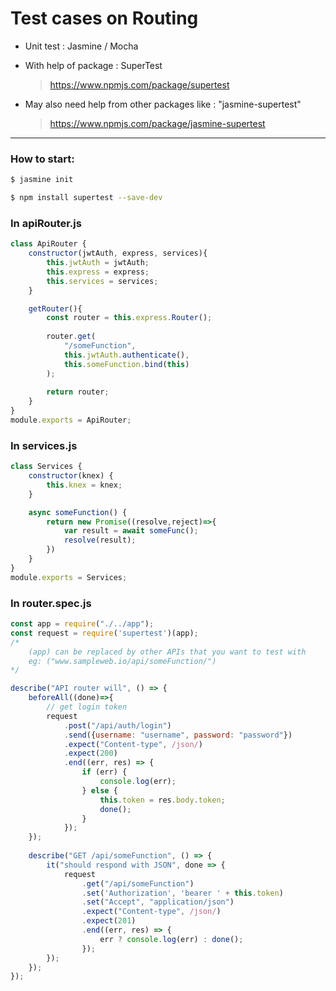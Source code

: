 # Test cases on Routing

- Unit test : Jasmine / Mocha

- With help of package : SuperTest

  > https://www.npmjs.com/package/supertest

- May also need help from other packages like : "jasmine-supertest"

  > https://www.npmjs.com/package/jasmine-supertest

---

### How to start:

```bash
$ jasmine init

$ npm install supertest --save-dev
```

### In apiRouter.js

```js
class ApiRouter {
    constructor(jwtAuth, express, services){
        this.jwtAuth = jwtAuth;
        this.express = express;
        this.services = services;
    }

    getRouter(){
        const router = this.express.Router();
        
        router.get(
            "/someFunction",
            this.jwtAuth.authenticate(),
            this.someFunction.bind(this)
        );
        
        return router;
    }
}
module.exports = ApiRouter;
```

### In services.js

```js
class Services {
    constructor(knex) {
        this.knex = knex;
    }

    async someFunction() {
        return new Promise((resolve,reject)=>{
            var result = await someFunc();
            resolve(result);
        })
    }
}
module.exports = Services;
```

### In router.spec.js

```js
const app = require("./../app");
const request = require('supertest')(app);
/*
	(app) can be replaced by other APIs that you want to test with
	eg: ("www.sampleweb.io/api/someFunction/")
*/

describe("API router will", () => {
    beforeAll((done)=>{
        // get login token
        request
            .post("/api/auth/login")
            .send({username: "username", password: "password"})
            .expect("Content-type", /json/)
            .expect(200)
            .end((err, res) => {
                if (err) {
                    console.log(err);
                } else {
                    this.token = res.body.token;
                    done();
                }
            });
    });
    
    describe("GET /api/someFunction", () => {
        it("should respond with JSON", done => {
            request
            	.get("/api/someFunction")
            	.set('Authorization', 'bearer ' + this.token)
            	.set("Accept", "application/json")
            	.expect("Content-type", /json/)
            	.expect(201)
                .end((err, res) => {
                	err ? console.log(err) : done();
            	});
        });
    });
});
```

